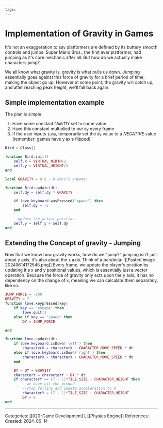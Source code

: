 ```yaml
---
tags:
---
```

# Implementation of Gravity in Games
It's not an exaggeration to say platformers are defined by its buttery smooth controls and jumps. Super Mario Bros., the first ever platformer, had jumping as it's core mechanic after all. But how do we actually make characters jump?

We all know what gravity is. gravity is what pulls us down. Jumping essentially goes against this force of gravity for a brief period of time, making the object go up. However at some point, the gravity will catch up, and after reaching peak height, we'll fall back again.

## Simple implementation example

The plan is simple:
1) Have some constant `GRAVITY` set to some value
2) Have this constant multiplied to our `dy` every frame
3) If the user inputs `jump`, temporarily set the `dy` value to a _NEGATIVE_ value (remember: games have y axis flipped)

```lua
Bird = Class{}

function Bird:init()
	self.x = VIRTUAL_WIDTH/2
	self.y = VIRTUAL_HEIGHT/2
end

local GRAVITY = 9.8 --9.8m/s^2 anyone?

function Bird:update(dt)
	self.dy = self.dy * GRAVITY

	if love.keyboard.wasPressed('space') then
		self.dy = -5
	end

	--update the actual position
	self.y = self.y + self.dy
end
```

## Extending the Concept of gravity - Jumping
Now that we know how gravity works, how do we "jump?" jumping isn't just about y axis, it's also about the x axis. Think of a parabola:
![[Pasted image 20240614172545.png]]
Every frame, we update the player's position by updating it's x and y positional values, which is essentially just a vector operation.
Because the force of gravity only acts upon the y axis, it has no dependency on the change of x, meaning we can calculate them separately, like so:
```lua
JUMP_FORCE = -200
GRAVITY = 7
function love.keypressed(key)
	if key == 'escape' then
		love.quit()
	else if key == 'space' then
		DY = JUMP_FORCE

end

function love.update(dt)
	if love.keyboard.isDown('left') then
		characterX = characterX - CHARACTER_MOVE_SPEED * dt
	else if love.keyboard.isDown('right') then
		characterX = characterX + CHARACTER_MOVE_SPEED * dt
	end

	DY = DY + GRAVITY
	characterY = characterY + DY * dt
	if characterY >= (7 - 1)*TILE_SIZE - CHARACTER_HEIGHT then
		--we have hit the ground
		--stop falling and update acceleration to 0
		characterY = (7 - 1)*TILE_SIZE - CHARACTER_HEIGHT
		DY = 0
end
```

---
Categories: [[020-Game Development]], [[Physics Engine]]
References:
Created: 2024-06-14
